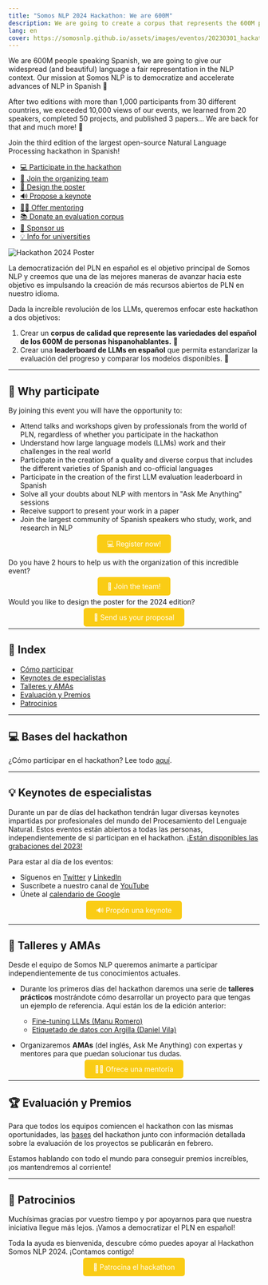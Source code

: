 ```yaml
---
title: "Somos NLP 2024 Hackathon: We are 600M"
description: We are going to create a corpus that represents the 600M people who speak Spanish and to standardize how to evaluate our LLMs.
lang: en
cover: https://somosnlp.github.io/assets/images/eventos/20230301_hackathon_wip.png
---
```


We are 600M people speaking Spanish, we are going to give our widespread (and beautiful) language a fair representation in the NLP context. Our mission at Somos NLP is to democratize and accelerate advances of NLP in Spanish 🚀 

After two editions with more than 1,000 participants from 30 different countries, we exceeded 10,000 views of our events, we learned from 20 speakers, completed 50 projects, and published 3 papers... We are back for that and much more! 💪

Join the third edition of the largest open-source Natural Language Processing hackathon in Spanish!

- [💻 Participate in the hackathon](https://hackathonsomosnlp2024.eventbrite.com/?aff=w)
- [🤗 Join the organizing team](https://forms.gle/radg18NMLRZMPu38A)
- [🎨 Design the poster](https://somosnlp.org/hackathon/cartel)
- [🔊 Propose a keynote](https://forms.gle/YpUvifDNLG6E56Cy9)
- [🧑‍🏫 Offer mentoring](https://forms.gle/7UmsVDnFmNo1pCrf9)
- [📚 Donate an evaluation corpus](https://somosnlp.org/donatucorpus)
- [🙌 Sponsor us](https://forms.gle/sEkxstwbJSRYpgDa8)
- [💡 Info for universities](https://somosnlp.org/hackathon/universidades)

![Hackathon 2024 Poster](https://somosnlp.github.io/assets/images/eventos/20230301_hackathon_wip.png)

La democratización del PLN en español es el objetivo principal de Somos NLP y creemos que una de las mejores maneras de avanzar hacia este objetivo es impulsando la creación de más recursos abiertos de PLN en nuestro idioma.

Dada la increíble revolución de los LLMs, queremos enfocar este hackathon a dos objetivos:
1. Crear un **corpus de calidad que represente las variedades del español de los 600M de personas hispanohablantes.** 💛
2. Crear una **leaderboard de LLMs en español** que permita estandarizar la evaluación del progreso y comparar los modelos disponibles. 🚀 

---

## 🚀 Why participate

By joining this event you will have the opportunity to:

- Attend talks and workshops given by professionals from the world of PLN, regardless of whether you participate in the hackathon
- Understand how large language models (LLMs) work and their challenges in the real world
- Participate in the creation of a quality and diverse corpus that includes the different varieties of Spanish and co-official languages
- Participate in the creation of the first LLM evaluation leaderboard in Spanish
- Solve all your doubts about NLP with mentors in "Ask Me Anything" sessions
- Receive support to present your work in a paper
- Join the largest community of Spanish speakers who study, work, and research in NLP

<center><a href="https://hackathonsomosnlp2024.eventbrite.com/?aff=w" target="_blank" style="background-color:#FACC15; color:white; padding:10px 20px; text-decoration:none; border-radius:5px;">💻 Register now!</a></center>

Do you have 2 hours to help us with the organization of this incredible event?

<center><a href="https://forms.gle/radg18NMLRZMPu38A" target="_blank" style="background-color:#FACC15; color:white; padding:10px 20px; text-decoration:none; border-radius:5px;">🤗 Join the team!</a></center>

Would you like to design the poster for the 2024 edition?

<center><a href="https://somosnlp.org/hackathon/cartel" target="_blank" style="background-color:#FACC15; color:white; padding:10px 20px; text-decoration:none; border-radius:5px;">🎨 Send us your proposal</a></center>

---

## 📝 Index

- [Cómo participar](https://somosnlp.org/hackathon/bases)
- [Keynotes de especialistas](#keynotes-de-especialistas)
- [Talleres y AMAs](#talleres-y-amas)
- [Evaluación y Premios](#evaluacion-y-premios)
- [Patrocinios](#patrocinios)

---

## 💻 Bases del hackathon

¿Cómo participar en el hackathon? Lee todo [aquí](https://somosnlp.org/hackathon/bases).

---

## 💡 Keynotes de especialistas

Durante un par de días del hackathon tendrán lugar diversas keynotes impartidas por profesionales del mundo del Procesamiento del Lenguaje Natural. Estos eventos están abiertos a todas las personas, independientemente de si participan en el hackathon. [¡Están disponibles las grabaciones del 2023!](https://www.youtube.com/playlist?list=PLTA-KAy8nxaCDc0IJpLac-3csiAepV546)

Para estar al día de los eventos:
- Síguenos en [Twitter](https://twitter.com/somosnlp_) y [LinkedIn](https://www.linkedin.com/company/somosnlp)
- Suscríbete a nuestro canal de [YouTube](https://www.youtube.com/c/somosnlp?sub_confirmation=1)
- Únete al [calendario de Google](https://calendar.google.com/calendar/u/0?cid=ZWM3MGZhODIzNmYyNzBlMTYwYzFiMjdhNDgzZWMyMjA1ZjQwYzUyN2E5N2MwZTJhZmY0OTcwZDZmZjBkYzQyMEBncm91cC5jYWxlbmRhci5nb29nbGUuY29t)

<center><a href="https://forms.gle/YpUvifDNLG6E56Cy9" target="_blank" style="background-color:#FACC15; color:white; padding:10px 20px; text-decoration:none; border-radius:5px;">🔊 Propón una keynote</a></center>

---

## 📖 Talleres y AMAs

Desde el equipo de Somos NLP queremos animarte a participar independientemente de tus conocimientos actuales.

- Durante los primeros días del hackathon daremos una serie de **talleres prácticos** mostrándote cómo desarrollar un proyecto para que tengas un ejemplo de referencia. Aquí están los de la edición anterior:

  - [Fine-tuning LLMs (Manu Romero)](https://somosnlp.org/hackathon-2023/fine-tuning-llms)
  - [Etiquetado de datos con Argilla (Daniel Vila)](https://somosnlp.org/hackathon-2023/etiquetado-de-datos-con-argilla)

- Organizaremos **AMAs** (del inglés, Ask Me Anything) con expertas y mentores para que puedan solucionar tus dudas.

<center><a href="https://forms.gle/7UmsVDnFmNo1pCrf9" target="_blank" style="background-color:#FACC15; color:white; padding:10px 20px; text-decoration:none; border-radius:5px;">🧑‍🏫 Ofrece una mentoría</a></center>

---

## 🏆 Evaluación y Premios

Para que todos los equipos comiencen el hackathon con las mismas oportunidades, las [bases](https://somosnlp.org/hackathon/bases) del hackathon junto con información detallada sobre la evaluación de los proyectos se publicarán en febrero.

Estamos hablando con todo el mundo para conseguir premios increíbles, ¡os mantendremos al corriente! 

---

## 👏 Patrocinios

Muchísimas gracias por vuestro tiempo y por apoyarnos para que nuestra iniciativa llegue más lejos. ¡Vamos a democratizar el PLN en español!

Toda la ayuda es bienvenida, descubre cómo puedes apoyar al Hackathon Somos NLP 2024. ¡Contamos contigo!

<center><a href="https://forms.gle/sEkxstwbJSRYpgDa8" target="_blank" style="background-color:#FACC15; color:white; padding:10px 20px; text-decoration:none; border-radius:5px;">🙌 Patrocina el hackathon</a></center>
